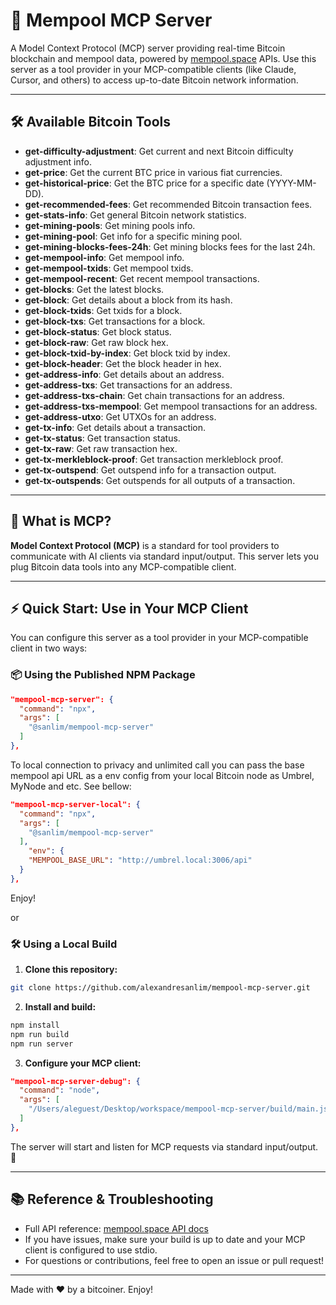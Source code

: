 # 🚀 Mempool MCP Server

A Model Context Protocol (MCP) server providing real-time Bitcoin blockchain and mempool data, powered by [mempool.space](https://mempool.space/) APIs. Use this server as a tool provider in your MCP-compatible clients (like Claude, Cursor, and others) to access up-to-date Bitcoin network information.

---

## 🛠️ Available Bitcoin Tools

- **get-difficulty-adjustment**: Get current and next Bitcoin difficulty adjustment info.
- **get-price**: Get the current BTC price in various fiat currencies.
- **get-historical-price**: Get the BTC price for a specific date (YYYY-MM-DD).
- **get-recommended-fees**: Get recommended Bitcoin transaction fees.
- **get-stats-info**: Get general Bitcoin network statistics.
- **get-mining-pools**: Get mining pools info.
- **get-mining-pool**: Get info for a specific mining pool.
- **get-mining-blocks-fees-24h**: Get mining blocks fees for the last 24h.
- **get-mempool-info**: Get mempool info.
- **get-mempool-txids**: Get mempool txids.
- **get-mempool-recent**: Get recent mempool transactions.
- **get-blocks**: Get the latest blocks.
- **get-block**: Get details about a block from its hash.
- **get-block-txids**: Get txids for a block.
- **get-block-txs**: Get transactions for a block.
- **get-block-status**: Get block status.
- **get-block-raw**: Get raw block hex.
- **get-block-txid-by-index**: Get block txid by index.
- **get-block-header**: Get the block header in hex.
- **get-address-info**: Get details about an address.
- **get-address-txs**: Get transactions for an address.
- **get-address-txs-chain**: Get chain transactions for an address.
- **get-address-txs-mempool**: Get mempool transactions for an address.
- **get-address-utxo**: Get UTXOs for an address.
- **get-tx-info**: Get details about a transaction.
- **get-tx-status**: Get transaction status.
- **get-tx-raw**: Get raw transaction hex.
- **get-tx-merkleblock-proof**: Get transaction merkleblock proof.
- **get-tx-outspend**: Get outspend info for a transaction output.
- **get-tx-outspends**: Get outspends for all outputs of a transaction.

---

## 🤖 What is MCP?

**Model Context Protocol (MCP)** is a standard for tool providers to communicate with AI clients via standard input/output. This server lets you plug Bitcoin data tools into any MCP-compatible client.

---

## ⚡ Quick Start: Use in Your MCP Client

You can configure this server as a tool provider in your MCP-compatible client in two ways:

### 📦 Using the Published NPM Package

```json
"mempool-mcp-server": {
  "command": "npx",
  "args": [
    "@sanlim/mempool-mcp-server"
  ]
},
```

To local connection to privacy and unlimited call you can pass the base mempool api URL as a env config from your local Bitcoin node as Umbrel, MyNode and etc. See bellow:

```json
"mempool-mcp-server-local": {
  "command": "npx",
  "args": [
    "@sanlim/mempool-mcp-server"
  ],
    "env": {
    "MEMPOOL_BASE_URL": "http://umbrel.local:3006/api"
  }
},
```

Enjoy!

or

### 🛠️ Using a Local Build

1. **Clone this repository:**

```bash
git clone https://github.com/alexandresanlim/mempool-mcp-server.git
```

2. **Install and build:**

```bash
npm install
npm run build
npm run server
```

3. **Configure your MCP client:**

```json
"mempool-mcp-server-debug": {
  "command": "node",
  "args": [
    "/Users/aleguest/Desktop/workspace/mempool-mcp-server/build/main.js"
  ]
},
```

The server will start and listen for MCP requests via standard input/output. 🎉

---

## 📚 Reference & Troubleshooting

- Full API reference: [mempool.space API docs](https://mempool.space/docs/api/rest)
- If you have issues, make sure your build is up to date and your MCP client is configured to use stdio.
- For questions or contributions, feel free to open an issue or pull request!

---

Made with ❤️ by a bitcoiner. Enjoy!
